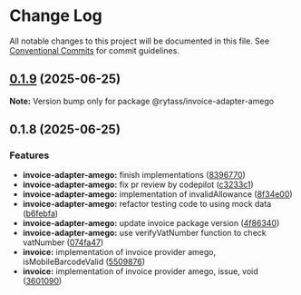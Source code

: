# Change Log

All notable changes to this project will be documented in this file.
See [Conventional Commits](https://conventionalcommits.org) for commit guidelines.

## [0.1.9](https://github.com/Rytass/Utils/compare/@rytass/invoice-adapter-amego@0.1.8...@rytass/invoice-adapter-amego@0.1.9) (2025-06-25)

**Note:** Version bump only for package @rytass/invoice-adapter-amego

## 0.1.8 (2025-06-25)

### Features

- **invoice-adapter-amego:** finish implementations ([8396770](https://github.com/Rytass/Utils/commit/83967709a30f6bcfaad5a03247549862c0d82f1f))
- **invoice-adapter-amego:** fix pr review by codepilot ([c3233c1](https://github.com/Rytass/Utils/commit/c3233c138ab8f7be697f269fd5b183ad8f812f25))
- **invoice-adapter-amego:** implementation of invalidAllowance ([8f34e00](https://github.com/Rytass/Utils/commit/8f34e004ef657a35f0e0702315c77a3d62fc3a95))
- **invoice-adapter-amego:** refactor testing code to using mock data ([b6febfa](https://github.com/Rytass/Utils/commit/b6febfa60e0aa17cf008a5de2b55706d66bf63d2))
- **invoice-adapter-amego:** update invoice package version ([4f86340](https://github.com/Rytass/Utils/commit/4f86340f19cb13b76a65353ecb63fb70958eaaab))
- **invoice-adapter-amego:** use verifyVatNumber function to check vatNumber ([074fa47](https://github.com/Rytass/Utils/commit/074fa47af73a16cde6f205b23a3898e5acb16539))
- **invoice:** implementation of invoice provider amego, isMobileBarcodeValid ([5509876](https://github.com/Rytass/Utils/commit/550987604eb3e477eba3ac74cb95b0b534b6321b))
- **invoice:** implementation of invoice provider amego, issue, void ([3601090](https://github.com/Rytass/Utils/commit/3601090b1ed0fae170f3e8598e972619577c7819))

